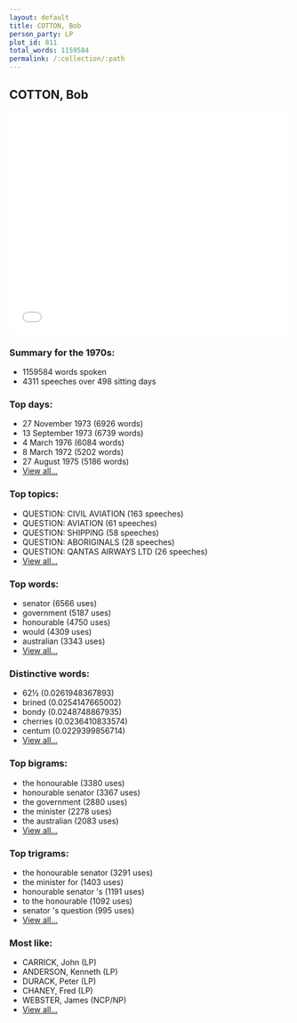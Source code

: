 ```yaml
---
layout: default
title: COTTON, Bob
person_party: LP
plot_id: 811
total_words: 1159584
permalink: /:collection/:path
---
```


## COTTON, Bob

<iframe width="100%" height="400" frameborder="0" scrolling="no" src="//plot.ly/~wragge/811.embed"></iframe>


### Summary for the 1970s:

* 1159584 words spoken
* 4311 speeches over 498 sitting days


### Top days:

* 27 November 1973 (6926 words)
* 13 September 1973 (6739 words)
* 4 March 1976 (6084 words)
* 8 March 1972 (5202 words)
* 27 August 1975 (5186 words)
* [View all...](days/)


### Top topics:

* QUESTION: CIVIL AVIATION (163 speeches)
* QUESTION: AVIATION (61 speeches)
* QUESTION: SHIPPING (58 speeches)
* QUESTION: ABORIGINALS (28 speeches)
* QUESTION: QANTAS AIRWAYS LTD (26 speeches)
* [View all...](topics/)


### Top words:

* senator (6566 uses)
* government (5187 uses)
* honourable (4750 uses)
* would (4309 uses)
* australian (3343 uses)
* [View all...](words/)


### Distinctive words:

* 62½ (0.0261948367893)
* brined (0.0254147665002)
* bondy (0.0248748867935)
* cherries (0.0236410833574)
* centum (0.0229399856714)
* [View all...](sig_words/)


### Top bigrams:

* the honourable (3380 uses)
* honourable senator (3367 uses)
* the government (2880 uses)
* the minister (2278 uses)
* the australian (2083 uses)
* [View all...](bigrams/)


### Top trigrams:

* the honourable senator (3291 uses)
* the minister for (1403 uses)
* honourable senator 's (1191 uses)
* to the honourable (1092 uses)
* senator 's question (995 uses)
* [View all...](trigrams/)


### Most like:

* CARRICK, John (LP)
* ANDERSON, Kenneth (LP)
* DURACK, Peter (LP)
* CHANEY, Fred (LP)
* WEBSTER, James (NCP/NP)
* [View all...](similarities/)

